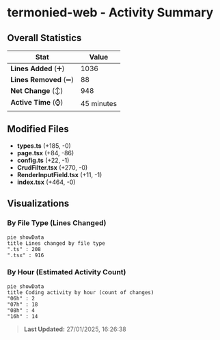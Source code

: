 # termonied-web - Activity Summary 

## Overall Statistics

| Stat                   | Value                                                             |
| ---------------------- | ----------------------------------------------------------------- |
| **Lines Added** (➕)   | 1036                                          |
| **Lines Removed** (➖) | 88                                        |
| **Net Change** (↕)    | 948                |
| **Active Time** (⌚)   | 45 minutes |


## Modified Files
- **types.ts** (+185, -0)
- **page.tsx** (+84, -86)
- **config.ts** (+22, -1)
- **CrudFilter.tsx** (+270, -0)
- **RenderInputField.tsx** (+11, -1)
- **index.tsx** (+464, -0)

## Visualizations

### By File Type (Lines Changed)

```mermaid
pie showData
title Lines changed by file type
".ts" : 208
".tsx" : 916
```

### By Hour (Estimated Activity Count)

```mermaid
pie showData
title Coding activity by hour (count of changes)
"06h" : 2
"07h" : 18
"08h" : 4
"16h" : 14
```


> **Last Updated:** 27/01/2025, 16:26:38